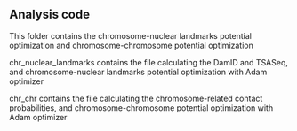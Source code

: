 ## Analysis code

This folder contains the chromosome-nuclear landmarks potential optimization and chromosome-chromosome potential optimization

chr_nuclear_landmarks contains the file calculating the DamID and TSASeq, and chromosome-nuclear landmarks potential optimization with Adam optimizer

chr_chr contains the file calculating the chromosome-related contact probabilities, and chromosome-chromosome potential optimization with Adam optimizer
